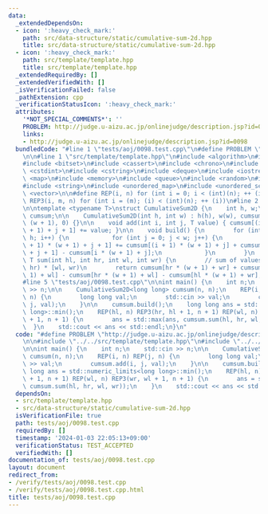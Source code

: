 ```yaml
---
data:
  _extendedDependsOn:
  - icon: ':heavy_check_mark:'
    path: src/data-structure/static/cumulative-sum-2d.hpp
    title: src/data-structure/static/cumulative-sum-2d.hpp
  - icon: ':heavy_check_mark:'
    path: src/template/template.hpp
    title: src/template/template.hpp
  _extendedRequiredBy: []
  _extendedVerifiedWith: []
  _isVerificationFailed: false
  _pathExtension: cpp
  _verificationStatusIcon: ':heavy_check_mark:'
  attributes:
    '*NOT_SPECIAL_COMMENTS*': ''
    PROBLEM: http://judge.u-aizu.ac.jp/onlinejudge/description.jsp?id=0098
    links:
    - http://judge.u-aizu.ac.jp/onlinejudge/description.jsp?id=0098
  bundledCode: "#line 1 \"tests/aoj/0098.test.cpp\"\n#define PROBLEM \"http://judge.u-aizu.ac.jp/onlinejudge/description.jsp?id=0098\"\
    \n\n#line 1 \"src/template/template.hpp\"\n#include <algorithm>\n#include <array>\n\
    #include <bitset>\n#include <cassert>\n#include <chrono>\n#include <cmath>\n#include\
    \ <cstdint>\n#include <cstring>\n#include <deque>\n#include <iostream>\n#include\
    \ <map>\n#include <memory>\n#include <queue>\n#include <random>\n#include <set>\n\
    #include <string>\n#include <unordered_map>\n#include <unordered_set>\n#include\
    \ <vector>\n\n#define REP(i, n) for (int i = 0; i < (int)(n); ++ (i))\n#define\
    \ REP3(i, m, n) for (int i = (m); (i) < (int)(n); ++ (i))\n#line 2 \"src/data-structure/static/cumulative-sum-2d.hpp\"\
    \n\ntemplate <typename T>\nstruct CumulativeSum2D {\n    int h, w;\n    std::vector<T>\
    \ cumsum;\n\n    CumulativeSum2D(int h, int w) : h(h), w(w), cumsum((h + 1) *\
    \ (w + 1), 0) {}\n\n    void add(int i, int j, T value) { cumsum[(i + 1) * (w\
    \ + 1) + j + 1] += value; }\n\n    void build() {\n        for (int i = 0; i <\
    \ h; i++) {\n            for (int j = 0; j < w; j++) {\n                cumsum[(i\
    \ + 1) * (w + 1) + j + 1] += cumsum[(i + 1) * (w + 1) + j] + cumsum[i * (w + 1)\
    \ + j + 1] - cumsum[i * (w + 1) + j];\n            }\n        }\n    }\n\n   \
    \ T sum(int hl, int hr, int wl, int wr) {\n        // sum of values in range [hl,\
    \ hr) * [wl, wr)\n        return cumsum[hr * (w + 1) + wr] + cumsum[hl * (w +\
    \ 1) + wl] - cumsum[hr * (w + 1) + wl] - cumsum[hl * (w + 1) + wr];\n    }\n};\n\
    #line 5 \"tests/aoj/0098.test.cpp\"\n\nint main() {\n    int n;\n    std::cin\
    \ >> n;\n\n    CumulativeSum2D<long long> cumsum(n, n);\n    REP(i, n) REP(j,\
    \ n) {\n        long long val;\n        std::cin >> val;\n        cumsum.add(i,\
    \ j, val);\n    }\n\n    cumsum.build();\n    long long ans = std::numeric_limits<long\
    \ long>::min();\n    REP(hl, n) REP3(hr, hl + 1, n + 1) REP(wl, n) REP3(wr, wl\
    \ + 1, n + 1) {\n        ans = std::max(ans, cumsum.sum(hl, hr, wl, wr));\n  \
    \  }\n    std::cout << ans << std::endl;\n}\n"
  code: "#define PROBLEM \"http://judge.u-aizu.ac.jp/onlinejudge/description.jsp?id=0098\"\
    \n\n#include \"../../src/template/template.hpp\"\n#include \"../../src/data-structure/static/cumulative-sum-2d.hpp\"\
    \n\nint main() {\n    int n;\n    std::cin >> n;\n\n    CumulativeSum2D<long long>\
    \ cumsum(n, n);\n    REP(i, n) REP(j, n) {\n        long long val;\n        std::cin\
    \ >> val;\n        cumsum.add(i, j, val);\n    }\n\n    cumsum.build();\n    long\
    \ long ans = std::numeric_limits<long long>::min();\n    REP(hl, n) REP3(hr, hl\
    \ + 1, n + 1) REP(wl, n) REP3(wr, wl + 1, n + 1) {\n        ans = std::max(ans,\
    \ cumsum.sum(hl, hr, wl, wr));\n    }\n    std::cout << ans << std::endl;\n}"
  dependsOn:
  - src/template/template.hpp
  - src/data-structure/static/cumulative-sum-2d.hpp
  isVerificationFile: true
  path: tests/aoj/0098.test.cpp
  requiredBy: []
  timestamp: '2024-01-03 22:05:13+09:00'
  verificationStatus: TEST_ACCEPTED
  verifiedWith: []
documentation_of: tests/aoj/0098.test.cpp
layout: document
redirect_from:
- /verify/tests/aoj/0098.test.cpp
- /verify/tests/aoj/0098.test.cpp.html
title: tests/aoj/0098.test.cpp
---
```

